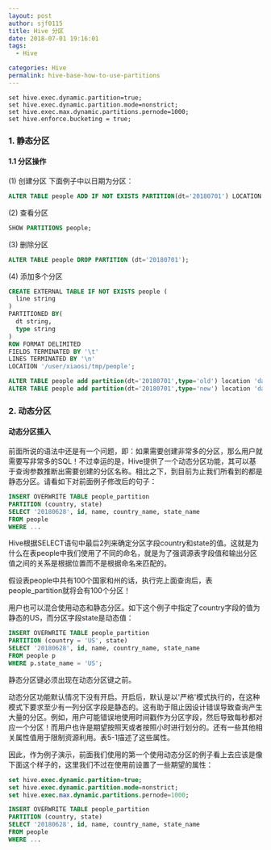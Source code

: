 ```yaml
---
layout: post
author: sjf0115
title: Hive 分区
date: 2018-07-01 19:16:01
tags:
  - Hive

categories: Hive
permalink: hive-base-how-to-use-partitions
---
```


```
set hive.exec.dynamic.partition=true;
set hive.exec.dynamic.partition.mode=nonstrict;
set hive.exec.max.dynamic.partitions.pernode=1000;
set hive.enforce.bucketing = true;
```
### 1. 静态分区

#### 1.1 分区操作
(1) 创建分区
下面例子中以日期为分区：
```sql
ALTER TABLE people ADD IF NOT EXISTS PARTITION(dt='20180701') LOCATION 'day=20180701';
```
(2) 查看分区
```sql
SHOW PARTITIONS people;
```
(3) 删除分区
```sql
ALTER TABLE people DROP PARTITION (dt='20180701');
```
(4) 添加多个分区
```sql
CREATE EXTERNAL TABLE IF NOT EXISTS people (
  line string
)
PARTITIONED BY(
  dt string,
  type string
)
ROW FORMAT DELIMITED
FIELDS TERMINATED BY '\t'
LINES TERMINATED BY '\n'
LOCATION '/user/xiaosi/tmp/people';

ALTER TABLE people add partition(dt='20180701',type='old') location 'day=20180701/type=old';
ALTER TABLE people add partition(dt='20180701',type='new') location 'day=20180701/type=new';
```

### 2. 动态分区

#### 动态分区插入

前面所说的语法中还是有一个问题，即：如果需要创建非常多的分区，那么用户就需要写非常多的SQL！不过幸运的是，Hive提供了一个动态分区功能，其可以基于查询参数推断出需要创建的分区名称。相比之下，到目前为止我们所看到的都是静态分区。请看如下对前面例子修改后的句子：
```sql
INSERT OVERWRITE TABLE people_partition
PARTITION (country, state)
SELECT '20180628', id, name, country_name, state_name
FROM people
WHERE ...
```
Hive根据SELECT语句中最后2列来确定分区字段country和state的值。这就是为什么在表people中我们使用了不同的命名，就是为了强调源表字段值和输出分区值之间的关系是根据位置而不是根据命名来匹配的。

假设表people中共有100个国家和州的话，执行完上面查询后，表people_partition就将会有100个分区！

用户也可以混合使用动态和静态分区。如下这个例子中指定了country字段的值为静态的US，而分区字段state是动态值：
```sql
INSERT OVERWRITE TABLE people_partition
PARTITION (country = 'US', state)
SELECT '20180628', id, name, country_name, state_name
FROM people p
WHERE p.state_name = 'US';
```
静态分区键必须出现在动态分区键之前。

动态分区功能默认情况下没有开启。开启后，默认是以'严格'模式执行的，在这种模式下要求至少有一列分区字段是静态的。这有助于阻止因设计错误导致查询产生大量的分区。例如，用户可能错误地使用时间戳作为分区字段，然后导致每秒都对应一个分区！而用户也许是期望按照天或者按照小时进行划分的。还有一些其他相关属性值用于限制资源利用。表5-1描述了这些属性。

因此，作为例子演示，前面我们使用的第一个使用动态分区的例子看上去应该是像下面这个样子的，这里我们不过在使用前设置了一些期望的属性：
```sql
set hive.exec.dynamic.partition=true;
set hive.exec.dynamic.partition.mode=nonstrict;
set hive.exec.max.dynamic.partitions.pernode=1000;

INSERT OVERWRITE TABLE people_partition
PARTITION (country, state)
SELECT '20180628', id, name, country_name, state_name
FROM people
WHERE ...
```
